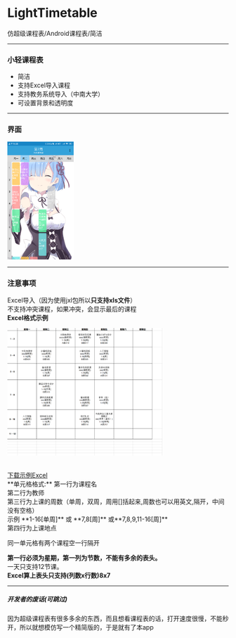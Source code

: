 # LightTimetable
仿超级课程表/Android课程表/简洁

---
### 小轻课程表
* 简洁
* 支持Excel导入课程
* 支持教务系统导入（中南大学）
* 可设置背景和透明度

---
### 界面
<p>
<img src="ReadmeResourse/gui.png" height="30%" width="30%">
</p>

---
### 注意事项
Excel导入（因为使用jxl包所以**只支持xls文件**）<br>
不支持冲突课程，如果冲突，会显示最后的课程<br>
**Excel格式示例**
<p>
<img src="ReadmeResourse/Excel_example.png" height="70%" width="70%">
</p>
<br>
<a href="https://raw.githubusercontent.com/Potato-DiGua/ClassTimetables/master/ReadmeResourse/Example.xls">下载示例Excel</a>
<br>
**单元格格式:**
第一行为课程名<br>
第二行为教师<br>
第三行为上课的周数（单周，双周，周用[]括起来,周数也可以用英文,隔开，中间没有空格）<br>
示例 **1-16[单周]** 或 **7,8[周]** 或**7,8,9,11-16[周]**<br>
第四行为上课地点<br>

同一单元格有两个课程空一行隔开<br>



**第一行必须为星期，第一列为节数，不能有多余的表头。**<br>
一天只支持12节课。<br>
**Excel算上表头只支持(列数x行数)8x7**<br>

---
##### 开发者的废话(可跳过)
因为超级课程表有很多多余的东西，而且想看课程表的话，打开速度很慢，不能秒开，所以就想模仿写一个精简版的，于是就有了本app



